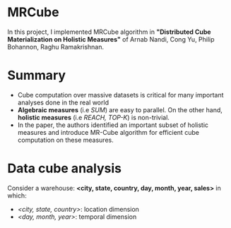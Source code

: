 MRCube
======
In this project, I implemented MRCube algorithm in **"Distributed Cube Materialization on Holistic Measures"** of Arnab Nandi, Cong Yu, Philip Bohannon, Raghu Ramakrishnan.

Summary
======
 - Cube computation over massive datasets is critical for many important analyses done in the real world
 - **Algebraic measures** (i.e *SUM*) are easy to parallel. On the other hand, **holistic measures** (i.e *REACH, TOP-K*) is non-trivial.
 - In the paper, the authors identified an important subset of holistic measures and introduce MR-Cube algorithm for efficient cube computation on these measures.

Data cube analysis
======
Consider a warehouse: **<city, state, country, day, month, year, sales>** in which:
- *<city, state, country>*: location dimension
- *<day, month, year>*: temporal dimension
